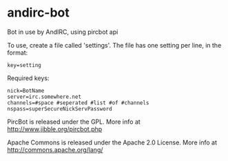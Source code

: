 andirc-bot
==========

Bot in use by AndIRC, using pircbot api

To use, create a file called 'settings'. The file has one setting per line, in the format:

	key=setting

Required keys:
	
	nick=BotName
	server=irc.somewhere.net
	channels=#space #seperated #list #of #channels
	nspass=superSecureNickServPassword



PircBot is released under the GPL. More info at http://www.jibble.org/pircbot.php

Apache Commons is released under the Apache 2.0 License. More info at http://commons.apache.org/lang/
